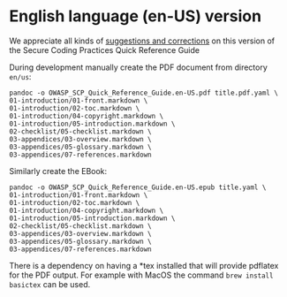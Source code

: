 # English language (en-US) version

We appreciate all kinds of [suggestions and corrections][issues] on this version
of the Secure Coding Practices Quick Reference Guide

During development manually create the PDF document from directory `en/us`:

```
pandoc -o OWASP_SCP_Quick_Reference_Guide.en-US.pdf title.pdf.yaml \
01-introduction/01-front.markdown \
01-introduction/02-toc.markdown \
01-introduction/04-copyright.markdown \
01-introduction/05-introduction.markdown \
02-checklist/05-checklist.markdown \
03-appendices/03-overview.markdown \
03-appendices/05-glossary.markdown \
03-appendices/07-references.markdown
```

Similarly create the EBook:

```
pandoc -o OWASP_SCP_Quick_Reference_Guide.en-US.epub title.yaml \
01-introduction/01-front.markdown \
01-introduction/02-toc.markdown \
01-introduction/04-copyright.markdown \
01-introduction/05-introduction.markdown \
02-checklist/05-checklist.markdown \
03-appendices/03-overview.markdown \
03-appendices/05-glossary.markdown \
03-appendices/07-references.markdown
```

There is a dependency on having a *tex installed that will provide pdflatex for the PDF output.
For example with MacOS the command `brew install basictex` can be used.

[issues]: https://github.com/OWASP/www-project-secure-coding-practices-quick-reference-guide/issues/new
